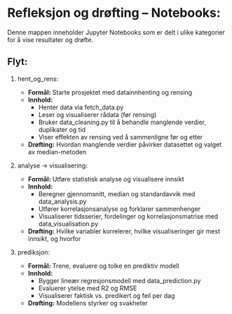# Refleksjon og drøfting – Notebooks:

Denne mappen inneholder Jupyter Notebooks som er delt i ulike kategorier for å vise resultater og drøfte.

## Flyt:

1. hent_og_rens:
   - **Formål:** Starte prosjektet med datainnhenting og rensing
   - **Innhold:**
     - Henter data via fetch_data.py
     - Leser og visualiserer rådata (før rensing)
     - Bruker data_cleaning.py til å behandle manglende verdier, duplikater og tid
     - Viser effekten av rensing ved å sammenligne før og etter
   - **Drøfting:** Hvordan manglende verdier påvirker datasettet og valget av median-metoden

2. analyse -> visualisering:
   - **Formål:** Utføre statistisk analyse og visualisere innsikt
   - **Innhold:**
     - Beregner gjennomsnitt, median og standardavvik med data_analysis.py
     - Utfører korrelasjonsanalyse og forklarer sammenhenger
     - Visualiserer tidsserier, fordelinger og korrelasjonsmatrise med data_visualisation.py
   - **Drøfting:** Hvilke variabler korrelerer, hvilke visualiseringer gir mest innsikt, og hvorfor

3. prediksjon:
   - **Formål:** Trene, evaluere og tolke en prediktiv modell
   - **Innhold:**
     - Bygger lineær regresjonsmodell med data_prediction.py
     - Evaluerer ytelse med R2 og RMSE
     - Visualiserer faktisk vs. predikert og feil per dag
   - **Drøfting:** Modellens styrker og svakheter
